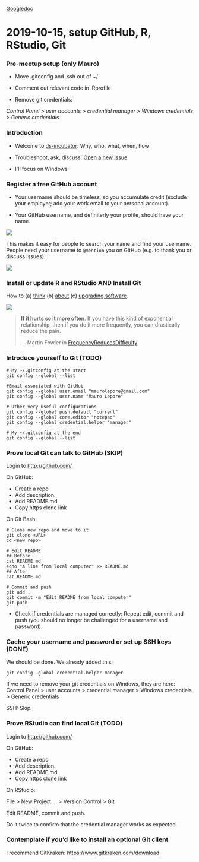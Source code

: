 [Googledoc](https://docs.google.com/document/d/1FWiGmwTsr3YuZeQ7NLtTQ42WIm9D5RLxuFuPK4M6FzQ/edit?usp=sharing)

# 2019-10-15, setup GitHub, R, RStudio, Git



### Pre-meetup setup (only Mauro)

* Move .gitconfig and .ssh out of ~/

* Comment out relevant code in .Rprofile

* Remove git credentials:

_Control Panel > user accounts > credential manager > Windows credentials > Generic credentials_



### Introduction

* Welcome to [ds-incubator](https://github.com/2DegreesInvesting/ds-incubator): Why, who, what, when, how

* Troubleshoot, ask, discuss: [Open a new issue](https://github.com/2DegreesInvesting/ds-incubator/issues/new)

* I'll focus on Windows



### Register a free GitHub account

* Your username should be timeless, so you accumulate credit (exclude your employer; add your work email to your personal account).

* Your GitHub username, and definiterly your profile, should have your name.

![](https://i.imgur.com/thyv7ax.png)

This makes it easy for people to search your name and find your username. People need your username to `@mention` you on GitHub (e.g. to thank you or discuss issues).

![](https://i.imgur.com/BMcaky9.png)



### Install or update R and RStudio AND Install Git

How to (a) [think](https://happygitwithr.com/install-r-rstudio.html#install-r-rstudio)
(b) [about](https://community.rstudio.com/t/should-i-update-all-my-r-packages-frequently-yes-no-why/5856/4?u=mauro_lepore) (c) [upgrading software](https://cran.r-project.org/web/packages/installr/index.html).


![](https://i.imgur.com/X30oCE1.png)

> __If it hurts so it more often__. If you have this kind of exponential relationship, then if you do it more frequently, you can drastically reduce the pain.
>
> -- Martin Fowler in [FrequencyReducesDifficulty](https://martinfowler.com/bliki/FrequencyReducesDifficulty.html)



### Introduce yourself to Git (TODO)

```
# My ~/.gitconfig at the start
git config --global --list

#Email associated with GitHub
git config --global user.email "maurolepore@gmail.com"
git config --global user.name "Mauro Lepore"

# Other very useful configurations
git config --global push.default "current"
git config --global core.editor "notepad"
git config --global credential.helper "manager"

# My ~/.gitconfig at the end
git config --global --list
```



### Prove local Git can talk to GitHub (SKIP)

Login to http://github.com/

On GitHub: 

* Create a repo
* Add description.
* Add README.md
* Copy https clone link

On Git Bash:

```
# Clone new repo and move to it
git clone <URL>
cd <new repo>

# Edit README
## Before
cat README.md
echo "A line from local computer" >> README.md
## After
cat README.md

# Commit and push
git add .
git commit -m "Edit README from local computer"
git push
```

* Check if credentials are managed correctly: Repeat edit, commit and push (you should no longer be challenged for a username and password).



### Cache your username and password or set up SSH keys (DONE)

We should be done. We already added this:

```
git config —global credential.helper manager 
```

If we need to remove your git credentials on Windows, they are here:
    Control Panel > user accounts > credential manager > Windows credentials > Generic credentials

SSH: Skip.



### Prove RStudio can find local Git (TODO)

Login to http://github.com/

On GitHub: 

* Create a repo
* Add description.
* Add README.md
* Copy https clone link
 
On RStudio:

File > New Project ... > Version Control > Git

Edit README, commit and push.

Do it twice to confirm that the credential manager works as expected.



### Contemplate if you’d like to install an optional Git client

I recommend GitKraken: https://www.gitkraken.com/download

